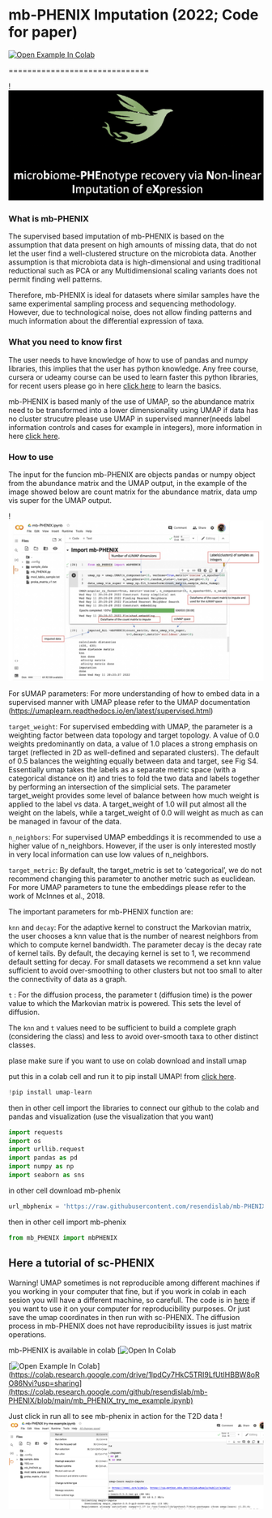 # mb-PHENIX Imputation  (2022; Code for paper)


[![Open Example In Colab](https://colab.research.google.com/assets/colab-badge.svg)](https://colab.research.google.com/drive/1lpdCy7HkC5TRI9LfUtIHBBW8oRO86Nvi?usp=sharing)


==============================

!![myimage-alt-tag](https://github.com/resendislab/mb-PHENIX/blob/main/Screen%20Shot%202022-03-29%20at%2017.31.00.png)



### What is mb-PHENIX

The supervised based imputation of mb-PHENIX is based on the assumption that data present on high amounts of missing data, that do not let the user find a well-clustered structure on the microbiota data. Another assumption is that microbiota data is high-dimensional and using traditional reductional such as PCA or any Multidimensional scaling variants does not permit finding well patterns. 

Therefore,  mb-PHENIX  is ideal for datasets where similar samples have the same experimental sampling process and sequencing methodology. However, due to technological noise, does not allow finding patterns and much information about the differential expression of taxa.


### What you need to know first

The user needs to have knowledge of how to use of pandas and numpy libraries, this implies that the user has python knowledge. Any free course, cursera or udeamy course can be used to learn faster this python libraries, for recent users please go in here  [click here](https://www.udemy.com/share/101WaU3@3A6uj9QXHRFfZxf59mg8aLG7J1eXrfzT5RKo5SO1VRl9RxsqCEINIxSf67WH3GsG/) to learn the basics.

mb-PHENIX is based manly of the use of UMAP, so the abundance matrix need to be transformed into a lower dimensionality using UMAP if data has no cluster strucutre please use UMAP in supervised manner(needs label information controls and cases for example in integers), more information in here [click here](https://umap-learn.readthedocs.io/en/latest/supervised.html). 

### How to use

The input for the funcion mb-PHENIX are objects pandas or numpy object from the abundance matrix and the UMAP output, in the example of the image showed below are count matrix for the abundance matrix, data ump vis super for the UMAP output.

!![myimage-alt-tag](https://github.com/resendislab/mb-PHENIX/blob/main/parameters.jpg)


For sUMAP parameters:
For more understanding of how to embed data in a supervised manner with UMAP please refer to the UMAP documentation (https://umaplearn.readthedocs.io/en/latest/supervised.html)

`target_weight`: For supervised embedding with UMAP, the parameter is a weighting factor between data topology and target topology. A value of
0.0 weights predominantly on data, a value of 1.0 places a strong emphasis on target (reflected in 2D as well-defined and separated clusters). The default of 0.5 balances the weighting equally between data and target, see Fig S4. Essentially umap takes the labels as a separate metric space (with
a categorical distance on it) and tries to fold the two data and labels together by performing an intersection of the simplicial sets. The parameter
target_weight provides some level of balance between how much weight is applied to the label vs data. A target_weight of 1.0 will put almost all
the weight on the labels, while a target_weight of 0.0 will weight as much
as can be managed in favour of the data. 

`n_neighbors`: For supervised UMAP embeddings it is recommended to use a higher value of n_neighbors. However, if the user is only interested
mostly in very local information can use low values of n_neighbors.

`target_metric`: By default, the target_metric is set to ‘categorical’, we do not recommend changing this parameter to another metric such as euclidean.
For more UMAP parameters to tune the embeddings please refer to the
work of McInnes et al., 2018.

The important parameters for mb-PHENIX function are:

`knn` and `decay`: For the adaptive kernel to construct the Markovian matrix, the user chooses a knn value that is the number of nearest neighbors from which to compute kernel bandwidth. The parameter decay is the decay rate of kernel tails. By default, the decaying kernel is set to 1, we recommend default setting for decay. For small datasets we recommend a set knn value sufficient to avoid over-smoothing to other clusters but not too small to alter the connectivity of data as a graph.

`t` : For the diffusion process, the parameter t (diffusion time) is the power
value to which the Markovian matrix is powered. This sets the level of
diffusion.

The `knn` and `t` values need to be sufficient to build a complete graph (considering the class) and less to avoid over-smooth taxa to other distinct classes.


plase make sure if you want to use on colab download and install umap 



put this in a colab cell and run it to pip install UMAP! from [click here](https://umap-learn.readthedocs.io/en/latest/supervised.html). 
```python
!pip install umap-learn
```

then in other cell import the libraries to connect our github to the colab and pandas and visualization (use the visualization that you want)
```python
import requests
import os
import urllib.request
import pandas as pd
import numpy as np
import seaborn as sns
```

in other cell download mb-phenix
```python
url_mbphenix = 'https://raw.githubusercontent.com/resendislab/mb-PHENIX/main/CODE/mb-phenix%20code/mb_PHENIX.py'
```

then in other cell import mb-phenix 
```python
from mb_PHENIX import mbPHENIX
```

## Here a tutorial of sc-PHENIX
Warning! UMAP sometimes is not reproducible among different machines if you working in your computer that fine, but if you work in colab in each sesion you will have a different machine, so carefull. The code is in [here](https://raw.githubusercontent.com/resendislab/mb-PHENIX/main/CODE/mb-phenix%20code/mb_PHENIX.py
) if you want to use it on your computer for reproducibility purposes. Or just save the umap coordinates in then run with sc-PHENIX. The diffusion process in mb-PHENIX does not have reproducibility issues is just matrix operations.

mb-PHENIX is available in colab [![Open In Colab](https://colab.research.google.com/github/resendislab/mb-PHENIX/blob/main/mb_PHENIX_try_me_example.ipynb)

[![Open Example In Colab](https://colab.research.google.com/assets/colab-badge.svg)](https://colab.research.google.com/drive/1lpdCy7HkC5TRI9LfUtIHBBW8oRO86Nvi?usp=sharing](https://colab.research.google.com/github/resendislab/mb-PHENIX/blob/main/mb_PHENIX_try_me_example.ipynb)



Just click in run all to see mb-phenix in action for the T2D data
!![myimage-alt-tag](https://github.com/resendislab/mb-PHENIX/blob/main/try%20me.png)


